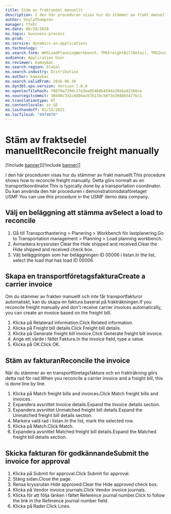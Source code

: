 ```yaml
---
title: Stäm av fraktsedel manuellt
description: I den här proceduren visas hur du stämmer av frakt manuellt.
author: ShylaThompson
manager: tfehr
ms.date: 08/29/2018
ms.topic: business-process
ms.prod: ''
ms.service: dynamics-ax-applications
ms.technology: ''
ms.search.form: WHSLoadPlanningWorkbench, TMSFreightBillDetail, TMSInvoiceTable, TMSFreightBillInvoiceReconcile, TMSInvoiceJournal, LedgerJournalTable, LedgerJournalTransDaily, TMSFBDetailReconcile
audience: Application User
ms.reviewer: kamaybac
ms.search.region: Global
ms.search.industry: Distribution
ms.author: kamaybac
ms.search.validFrom: 2016-06-30
ms.dyn365.ops.version: Version 7.0.0
ms.openlocfilehash: f8679a729dc17e3ee85468b459da3956a92160ce
ms.sourcegitcommit: 38d40c331c8894acb7b119c5073e3088b54776c1
ms.translationtype: HT
ms.contentlocale: sv-SE
ms.lasthandoff: 01/15/2021
ms.locfileid: "4974070"
---
```

# <a name="reconcile-freight-manually"></a><span data-ttu-id="445b1-103">Stäm av fraktsedel manuellt</span><span class="sxs-lookup"><span data-stu-id="445b1-103">Reconcile freight manually</span></span>

<span data-ttu-id="445b1-104">[!include [banner](../../includes/banner.md)]]</span><span class="sxs-lookup"><span data-stu-id="445b1-104">[!include [banner](../../includes/banner.md)]]</span></span>

<span data-ttu-id="445b1-105">I den här proceduren visas hur du stämmer av frakt manuellt.</span><span class="sxs-lookup"><span data-stu-id="445b1-105">This procedure shows how to reconcile freight manually.</span></span> <span data-ttu-id="445b1-106">Detta görs normalt av en transportkoordinator.</span><span class="sxs-lookup"><span data-stu-id="445b1-106">This is typically done by a transportation coordinator.</span></span> <span data-ttu-id="445b1-107">Du kan använda den här proceduren i demonstrationsdataföretaget USMF.</span><span class="sxs-lookup"><span data-stu-id="445b1-107">You can use this procedure in the USMF demo data company.</span></span>


## <a name="select-a-load-to-reconcile"></a><span data-ttu-id="445b1-108">Välj en beläggning att stämma av</span><span class="sxs-lookup"><span data-stu-id="445b1-108">Select a load to reconcile</span></span>
1. <span data-ttu-id="445b1-109">Gå till Transporthantering > Planering > Workbench för lastplanering.</span><span class="sxs-lookup"><span data-stu-id="445b1-109">Go to Transportation management > Planning > Load planning workbench.</span></span>
2. <span data-ttu-id="445b1-110">Avmarkera kryssrutan Clear the Hide shipped and received.</span><span class="sxs-lookup"><span data-stu-id="445b1-110">Clear the Hide shipped and received check box.</span></span> 
3. <span data-ttu-id="445b1-111">Välj beläggningen som har beläggningen ID 00006 i listan.</span><span class="sxs-lookup"><span data-stu-id="445b1-111">In the list, select the load that has load ID 00006.</span></span>

## <a name="create-a-carrier-invoice"></a><span data-ttu-id="445b1-112">Skapa en transportföretagsfaktura</span><span class="sxs-lookup"><span data-stu-id="445b1-112">Create a carrier invoice</span></span>
<span data-ttu-id="445b1-113">Om du stämmer av frakten manuellt och inte får transportfakturor automatiskt, kan du skapa en faktura baserat på frakträkningen.</span><span class="sxs-lookup"><span data-stu-id="445b1-113">If you reconcile freight manually and don't receive carrier invoices automatically, you can create an invoice based on the freight bill.</span></span>  
1. <span data-ttu-id="445b1-114">Klicka på Relaterad information.</span><span class="sxs-lookup"><span data-stu-id="445b1-114">Click Related information.</span></span>
2. <span data-ttu-id="445b1-115">Klicka på Freight bill details.</span><span class="sxs-lookup"><span data-stu-id="445b1-115">Click Freight bill details.</span></span>
3. <span data-ttu-id="445b1-116">Klicka på Generate freight bill invoice.</span><span class="sxs-lookup"><span data-stu-id="445b1-116">Click Generate freight bill invoice.</span></span>
4. <span data-ttu-id="445b1-117">Ange ett värde i fältet Faktura.</span><span class="sxs-lookup"><span data-stu-id="445b1-117">In the Invoice field, type a value.</span></span>
5. <span data-ttu-id="445b1-118">Klicka på OK.</span><span class="sxs-lookup"><span data-stu-id="445b1-118">Click OK.</span></span>

## <a name="reconcile-the-invoice"></a><span data-ttu-id="445b1-119">Stäm av fakturan</span><span class="sxs-lookup"><span data-stu-id="445b1-119">Reconcile the invoice</span></span>
<span data-ttu-id="445b1-120">När du stämmer av en transportföretagsfaktura och en frakträkning görs detta rad för rad.</span><span class="sxs-lookup"><span data-stu-id="445b1-120">When you reconcile a carrier invoice and a freight bill, this is done line by line.</span></span>  
1. <span data-ttu-id="445b1-121">Klicka på Match freight bills and invoices.</span><span class="sxs-lookup"><span data-stu-id="445b1-121">Click Match freight bills and invoices.</span></span>
2. <span data-ttu-id="445b1-122">Expandera avsnittet Invoice details.</span><span class="sxs-lookup"><span data-stu-id="445b1-122">Expand the Invoice details section.</span></span>
3. <span data-ttu-id="445b1-123">Expandera avsnittet Unmatched freight bill details.</span><span class="sxs-lookup"><span data-stu-id="445b1-123">Expand the Unmatched freight bill details section.</span></span>
4. <span data-ttu-id="445b1-124">Markera vald rad i listan.</span><span class="sxs-lookup"><span data-stu-id="445b1-124">In the list, mark the selected row.</span></span>
5. <span data-ttu-id="445b1-125">Klicka på Match.</span><span class="sxs-lookup"><span data-stu-id="445b1-125">Click Match.</span></span>
6. <span data-ttu-id="445b1-126">Expandera avsnittet Matched freight bill details.</span><span class="sxs-lookup"><span data-stu-id="445b1-126">Expand the Matched freight bill details section.</span></span>

## <a name="submit-the-invoice-for-approval"></a><span data-ttu-id="445b1-127">Skicka fakturan för godkännande</span><span class="sxs-lookup"><span data-stu-id="445b1-127">Submit the invoice for approval</span></span>
1. <span data-ttu-id="445b1-128">Klicka på Submit for approval.</span><span class="sxs-lookup"><span data-stu-id="445b1-128">Click Submit for approval.</span></span>
2. <span data-ttu-id="445b1-129">Stäng sidan.</span><span class="sxs-lookup"><span data-stu-id="445b1-129">Close the page.</span></span>
3. <span data-ttu-id="445b1-130">Rensa kryssrutan Hide approved.</span><span class="sxs-lookup"><span data-stu-id="445b1-130">Clear the Hide approved check box.</span></span> 
4. <span data-ttu-id="445b1-131">Klicka på Vendor invoice journals.</span><span class="sxs-lookup"><span data-stu-id="445b1-131">Click Vendor invoice journals.</span></span>
5. <span data-ttu-id="445b1-132">Klicka för att följa länken i fältet Reference journal number.</span><span class="sxs-lookup"><span data-stu-id="445b1-132">Click to follow the link in the Reference journal number field.</span></span>
6. <span data-ttu-id="445b1-133">Klicka på Rader.</span><span class="sxs-lookup"><span data-stu-id="445b1-133">Click Lines.</span></span>

